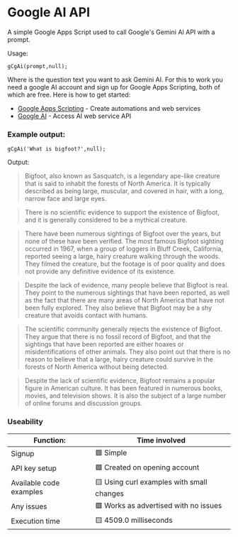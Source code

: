 # Google AI API

A simple Google Apps Script used to call Google's Gemini AI API with a prompt. 

Usage:

`gCgAi(prompt,null);`

Where <prompt> is the question text you want to ask Gemini AI. For this to work you need a google AI account and sign up for Google Apps Scripting, both of which are free. Here is how to get started:

- [Google Apps Scripting](https://www.google.com/script/start/) - Create automations and web services
- [Google AI](https://ai.google.dev/tutorials/ai-studio_quickstart) - Access AI web service API

### Example output:

`gCgAi('What is bigfoot?',null);`

Output:

>Bigfoot, also known as Sasquatch, is a legendary ape-like creature that is said to inhabit the forests of North America. It is typically described as being large, muscular, and covered in hair, with a long, narrow face and large eyes. 

>There is no scientific evidence to support the existence of Bigfoot, and it is generally considered to be a mythical creature. 

>There have been numerous sightings of Bigfoot over the years, but none of these have been verified. The most famous Bigfoot sighting occurred in 1967, when a group of loggers in Bluff Creek, California, reported seeing a large, hairy creature walking through the woods. They filmed the creature, but the footage is of poor quality and does not provide any definitive evidence of its existence. 

>Despite the lack of evidence, many people believe that Bigfoot is real. They point to the numerous sightings that have been reported, as well as the fact that there are many areas of North America that have not been fully explored. They also believe that Bigfoot may be a shy creature that avoids contact with humans.

>The scientific community generally rejects the existence of Bigfoot. They argue that there is no fossil record of Bigfoot, and that the sightings that have been reported are either hoaxes or misidentifications of other animals. They also point out that there is no reason to believe that a large, hairy creature could survive in the forests of North America without being detected. 

>Despite the lack of scientific evidence, Bigfoot remains a popular figure in American culture. It has been featured in numerous books, movies, and television shows. It is also the subject of a large number of online forums and discussion groups.

### Useability

|Function:|Time involved|
|---|---|
|Signup|🟩 Simple|
|API key setup|🟩 Created on opening account|
|Available code examples|🟨 Using curl examples with small changes|
|Any issues|🟩 Works as advertised with no issues|
|Execution time|🟨 4509.0 milliseconds|
